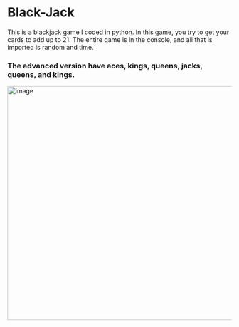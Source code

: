 # Black-Jack
This is a blackjack game I coded in python. In this game, you try to get your cards to add up to 21.
The entire game is in the console, and all that is imported is random and time.

### The advanced version have aces, kings, queens, jacks, queens, and kings.

<img width="525" alt="image" src="https://user-images.githubusercontent.com/50786617/155894032-73dbafb2-76d8-449f-8903-0bc44a1dc3cc.png">
